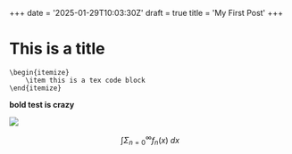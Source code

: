 +++
date = '2025-01-29T10:03:30Z'
draft = true
title = 'My First Post'
+++


# This is a title

```TeX
\begin{itemize}
    \item this is a tex code block
\end{itemize}
```
 
**bold test is crazy**

![](https://external-content.duckduckgo.com/iu/?u=https%3A%2F%2Fwww.goodfreephotos.com%2Falbums%2Fanimals%2Fbirds%2Ftropical-lori-bird-colorful.jpg&f=1&nofb=1&ipt=2f8711f6280c014c82e5f77f44485a9e13d98f4b7b306c2d65b29c317d1320d3&ipo=images)

$$\int \Sigma_{n=0}^\infty f_n(x)\;dx$$
